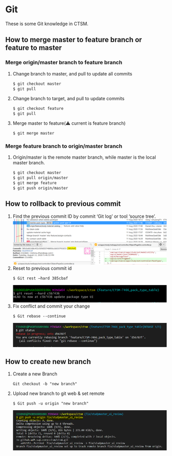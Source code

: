 # Git

These is some Git knowledge in CTSM. 



## How to merge master to feature branch or feature to master


### Merge origin/master branch to feature branch
1. Change branch to master, and pull to update all commits
   ```bash{.line-numbers}
   $ git checkout master
   $ git pull
   ```
2. Change branch to target, and pull to update commits
   ```bash{.line-numbers}
   $ git checkout feature
   $ git pull
   ```
3. Merge master to feature(⚠️ current is feature branch)
   ```bash{.line-numbers}
   $ git merge master
   ```



### Merge feature branch to origin/master branch
1. Origin/master is the remote master branch, while master is the local master branch.
   ```bash{.line-numbers}
   $ git checkout master
   $ git pull origin/master
   $ git merge feature
   $ git push origin/master
   ```


## How to rollback to previous commit

1. Find the previous commit ID by commit ‘Git log’ or tool ‘source tree’.  
   ![](https://github.com/ZiqianWangSap/TestMarkdown/blob/master/images/markdown/rollback1.png?raw=true)
2. Reset to previous commit id  
   ```bash{.line-numbers}
   $ Git rest –hard 385cbaf
   ```  
    ![](https://github.com/ZiqianWangSap/TestMarkdown/blob/master/images/markdown/rollback2.png?raw=true)
3. Fix conflict and commit your change  
    ```bash{.line-numbers}
    $ Git rebase --continue
    ```  
    ![](https://github.com/ZiqianWangSap/TestMarkdown/blob/master/images/markdown/rollback3.png?raw=true)


## How to create new branch 

1. Create a new Branch
   ```bash{.line-numbers}
   Git checkout -b "new branch"
   ```  
1. Upload new branch to git web & set remote
   ```bash{.line-numbers}
   $ Git push -u origin "new branch"
   ``` 
    ![](https://github.com/ZiqianWangSap/TestMarkdown/blob/master/images/markdown/newBranch1.png?raw=true)
